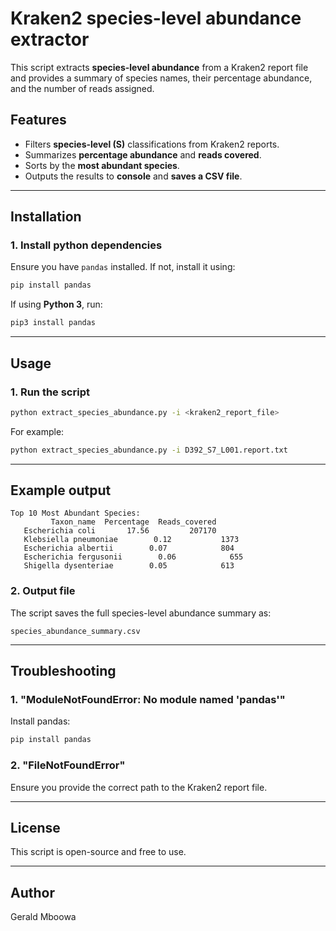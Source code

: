 # Kraken2 species-level abundance extractor

This script extracts **species-level abundance** from a Kraken2 report file and provides a summary of species names, their percentage abundance, and the number of reads assigned.

## **Features**
- Filters **species-level (S)** classifications from Kraken2 reports.
- Summarizes **percentage abundance** and **reads covered**.
- Sorts by the **most abundant species**.
- Outputs the results to **console** and **saves a CSV file**.

---

## **Installation**

### **1. Install python dependencies**
Ensure you have `pandas` installed. If not, install it using:

```sh
pip install pandas
```

If using **Python 3**, run:

```sh
pip3 install pandas
```

---

## **Usage**

### **1. Run the script**
```sh
python extract_species_abundance.py -i <kraken2_report_file>
```

For example:
```sh
python extract_species_abundance.py -i D392_S7_L001.report.txt
```

---

## **Example output**
```
Top 10 Most Abundant Species:
         Taxon_name  Percentage  Reads_covered
   Escherichia coli       17.56         207170
   Klebsiella pneumoniae        0.12           1373
   Escherichia albertii        0.07            804
   Escherichia fergusonii        0.06            655
   Shigella dysenteriae        0.05            613
```

### **2. Output file**
The script saves the full species-level abundance summary as:
```
species_abundance_summary.csv
```

---

## **Troubleshooting**

### **1. "ModuleNotFoundError: No module named 'pandas'"**
Install pandas:
```sh
pip install pandas
```

### **2. "FileNotFoundError"**
Ensure you provide the correct path to the Kraken2 report file.

---

## **License**
This script is open-source and free to use.

---

## **Author**
Gerald Mboowa 
